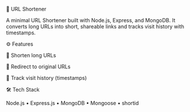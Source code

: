 🔗 URL Shortener

A minimal URL Shortener built with Node.js, Express, and MongoDB. It converts long URLs into short, shareable links and tracks visit history with timestamps.

⚙️ Features

🔹 Shorten long URLs

🔹 Redirect to original URLs

🔹 Track visit history (timestamps)

🛠️ Tech Stack

Node.js • Express.js • MongoDB • Mongoose • shortid
